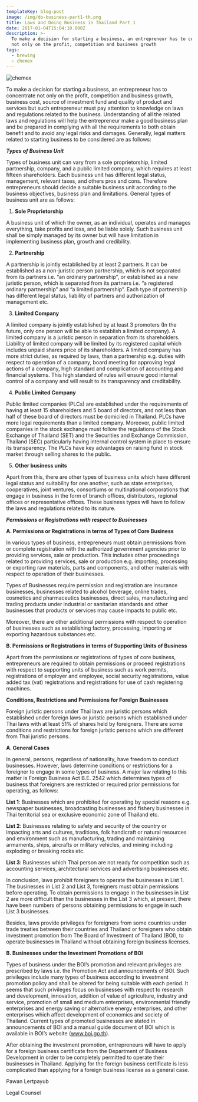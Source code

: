 ```yaml
---
templateKey: blog-post
image: /img/do-business-part1-th.png
title: Laws and Doing Business in Thailand Part 1
date: 2017-01-04T15:04:10.000Z
description: >-
  To make a decision for starting a business, an entrepreneur has to concentrate
  not only on the profit, competition and business growth
tags:
  - brewing
  - chemex
---
```

![chemex](/img/do-business-part1-eng.png)

To make a decision for starting a business, an entrepreneur has to concentrate not only on the profit, competition and business growth, business cost, source of investment fund and quality of product and services but such entrepreneur must pay attention to knowledge on laws and regulations related to the business. Understanding of all the related laws and regulations will help the entrepreneur make a good business plan and be prepared in complying with all the requirements to both obtain benefit and to avoid any legal risks and damages. Generally, legal matters related to starting business to be considered are as follows:

_**Types of Business Unit**_

Types of business unit can vary from a sole proprietorship, limited partnership, company, and a public limited company, which requires at least fifteen shareholders. Each business unit has different legal status, management, relevant taxes, and others pros and cons. Therefore entrepreneurs should decide a suitable business unit according to the business objectives, business plan and limitations. General types of business unit are as follows:

1. **Sole Proprietorship**

A business unit of which the owner, as an individual, operates and manages everything, take profits and loss, and be liable solely. Such business unit shall be simply managed by its owner but will have limitation in implementing business plan, growth and credibility.

2. **Partnership**

A partnership is jointly established by at least 2 partners. It can be established as a non-juristic person partnership, which is not separated from its partners i.e. “an ordinary partnership”, or established as a new juristic person, which is separated from its partners i.e. “a registered ordinary partnership” and “a limited partnership”. Each type of partnership has different legal status, liability of partners and authorization of management etc.

3. **Limited Company**

A limited company is jointly established by at least 3 promoters (In the future, only one person will be able to establish a limited company). A limited company is a juristic person in separation from its shareholders. Liability of limited company will be limited by its registered capital which includes unpaid shares price of its shareholders. A limited company has more strict duties, as required by laws, than a partnership e.g. duties with respect to operation of a company, board meeting for approving legal actions of a company, high standard and complication of accounting and financial systems. This high standard of rules will ensure good internal control of a company and will result to its transparency and creditability.

4. **Public Limited Company**

Public limited companies (PLCs) are established under the requirements of having at least 15 shareholders and 5 board of directors, and not less than half of these board of directors must be domiciled in Thailand. PLCs have more legal requirements than a limited company. Moreover, public limited companies in the stock exchange must follow the regulations of the Stock Exchange of Thailand (SET) and the Securities and Exchange Commission, Thailand (SEC) particularly having internal control system in place to ensure its transparency. The PLCs have key advantages on raising fund in stock market through selling shares to the public.

5. **Other business units**

Apart from this, there are other types of business units which have different legal status and suitability for one another, such as state enterprises, cooperatives, joint ventures, consortiums or multinational corporations that engage in business in the form of branch offices, distributors, regional offices or representative offices. These business types will have to follow the laws and regulations related to its nature.

_**Permissions or Registrations with respect to Businesses**_

**A. Permissions or Registrations in terms of Types of Core Business**

In various types of business, entrepreneurs must obtain permissions from or complete registration with the authorized government agencies prior to providing services, sale or production. This includes other proceedings related to providing services, sale or production e.g. importing, processing or exporting raw materials, parts and components, and other materials with respect to operation of their businesses.

Types of Businesses require permission and registration are insurance businesses, businesses related to alcohol beverage, online trades, cosmetics and pharmaceutics businesses, direct sales, manufacturing and trading products under industrial or sanitarian standards and other businesses that products or services may cause impacts to public etc.

Moreover, there are other additional permissions with respect to operation of businesses such as establishing factory, processing, importing or exporting hazardous substances etc.

**B. Permissions or Registrations in terms of Supporting Units of Business**

Apart from the permissions or registrations of types of core business, entrepreneurs are required to obtain permissions or proceed registrations with respect to supporting units of business such as work permits, registrations of employer and employee, social security registrations, value added tax (vat) registrations and registrations for use of cash registering machines.

**Conditions, Restrictions and Permissions for Foreign Businesses**

Foreign juristic persons under Thai laws are juristic persons which established under foreign laws or juristic persons which established under Thai laws with at least 51% of shares held by foreigners. There are some conditions and restrictions for foreign juristic persons which are different from Thai juristic persons.

**A. General Cases**

In general, persons, regardless of nationality, have freedom to conduct businesses. However, laws determine conditions or restrictions for a foreigner to engage in some types of business. A major law relating to this matter is Foreign Business Act B.E. 2542 which determines types of business that foreigners are restricted or required prior permissions for operating, as follows:

**List 1**: Businesses which are prohibited for operating by special reasons e.g. newspaper businesses, broadcasting businesses and fishery businesses in Thai territorial sea or exclusive economic zone of Thailand etc.

**List 2**: Businesses relating to safety and security of the country or impacting arts and cultures, traditions, folk handicraft or natural resources and environment such as manufacturing, trading and maintaining armaments, ships, aircrafts or military vehicles, and mining including exploding or breaking rocks etc.

**List 3**: Businesses which Thai person are not ready for competition such as accounting services, architectural services and advertising businesses etc.

In conclusion, laws prohibit foreigners to operate the businesses in List 1. The businesses in List 2 and List 3, foreigners must obtain permissions before operating. To obtain permissions to engage in the businesses in List 2 are more difficult than the businesses in the List 3 which, at present, there have been numbers of persons obtaining permissions to engage in such List 3 businesses.

Besides, laws provide privileges for foreigners from some countries under trade treaties between their countries and Thailand or foreigners who obtain investment promotion from The Board of Investment of Thailand (BOI), to operate businesses in Thailand without obtaining foreign business licenses.

**B. Businesses under the Investment Promotions of BOI**

Types of business under the BOI’s promotion and relevant privileges are prescribed by laws i.e. the Promotion Act and announcements of BOI. Such privileges include many types of business according to investment promotion policy and shall be altered for being suitable with each period. It seems that such privileges focus on businesses with respect to research and development, innovation, addition of value of agriculture, industry and service, promotion of small and medium enterprises, environmental friendly enterprises and energy saving or alternative energy enterprises, and other enterprises which affect development of economics and society of Thailand. Current types of promoted businesses are stated in announcements of BOI and a manual guide document of BOI which is available in BOI’s website (www.boi.go.th).

After obtaining the investment promotion, entrepreneurs will have to apply for a foreign business certificate from the Department of Business Development in order to be completely permitted to operate their businesses in Thailand. Applying for the foreign business certificate is less complicated than applying for a foreign business license as a general case.

Pawan Lertpayub

Legal Counsel
